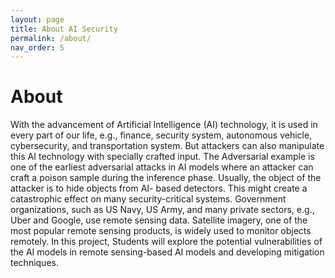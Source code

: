 ```yaml
---
layout: page
title: About AI Security
permalink: /about/
nav_order: 5
---
```


# About

With the advancement of Artificial Intelligence (AI) technology, it is used in every part of our life, e.g., finance, security system, autonomous vehicle, cybersecurity, and transportation system. But attackers can also manipulate this AI technology with specially crafted input. The Adversarial example is one of the earliest adversarial attacks in AI models where an attacker can craft a poison sample during the inference phase. Usually, the object of the attacker is to hide objects from AI- based detectors. This might create a catastrophic effect on many security-critical systems. Government organizations, such as US Navy, US Army, and many private sectors, e.g., Uber and Google, use remote sensing data. Satellite imagery, one of the most popular remote sensing products, is widely used to monitor objects remotely. In this project, Students will explore the potential vulnerabilities of the AI models in remote sensing-based AI models and developing mitigation techniques.
